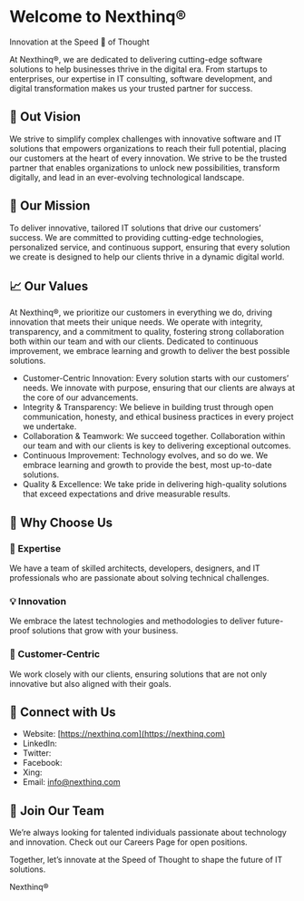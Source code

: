 # Welcome to Nexthinq®
 Innovation at the Speed 🚀 of Thought

At Nexthinq®, we are dedicated to delivering cutting-edge software solutions to help businesses thrive in the digital era. From startups to enterprises, our expertise in IT consulting, software development, and digital transformation makes us your trusted partner for success.

## 🎯 Out Vision

We strive to simplify complex challenges with innovative software and IT solutions that empowers organizations to reach their full potential, placing our customers at the heart of every innovation. We strive to be the trusted partner that enables organizations to unlock new possibilities, transform digitally, and lead in an ever-evolving technological landscape.

## 🌟 Our Mission

To deliver innovative, tailored IT solutions that drive our customers’ success. We are committed to providing cutting-edge technologies, personalized service, and continuous support, ensuring that every solution we create is designed to help our clients thrive in a dynamic digital world.

## 📈 Our Values

At Nexthinq®, we prioritize our customers in everything we do, driving innovation that meets their unique needs. We operate with integrity, transparency, and a commitment to quality, fostering strong collaboration both within our team and with our clients. Dedicated to continuous improvement, we embrace learning and growth to deliver the best possible solutions.

- Customer-Centric Innovation: Every solution starts with our customers’ needs. We innovate with purpose, ensuring that our clients are always at the core of our advancements.
- Integrity & Transparency: We believe in building trust through open communication, honesty, and ethical business practices in every project we undertake.
- Collaboration & Teamwork: We succeed together. Collaboration within our team and with our clients is key to delivering exceptional outcomes.
- Continuous Improvement: Technology evolves, and so do we. We embrace learning and growth to provide the best, most up-to-date solutions.
- Quality & Excellence: We take pride in delivering high-quality solutions that exceed expectations and drive measurable results.

## 🚀 Why Choose Us

### 🔧 Expertise
We have a team of skilled architects, developers, designers, and IT professionals who are passionate about solving technical challenges.

### 💡 Innovation
We embrace the latest technologies and methodologies to deliver future-proof solutions that grow with your business.

### 🤝 Customer-Centric
We work closely with our clients, ensuring solutions that are not only innovative but also aligned with their goals.

## 👥 Connect with Us

- Website: [https://nexthinq.com](https://nexthinq.com)
- LinkedIn: 
- Twitter: 
- Facebook: 
- Xing: 
- Email: info@nexthinq.com

## 🤝 Join Our Team

We’re always looking for talented individuals passionate about technology and innovation. Check out our Careers Page for open positions.

Together, let’s innovate at the Speed of Thought to shape the future of IT solutions.

Nexthinq®

